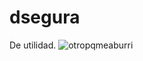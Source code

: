 # dsegura
De utilidad.
![otropqmeaburri](https://github.com/dsegura18/dsegura/assets/98419514/ecc2e698-5b51-418f-a84c-832958b41890)
